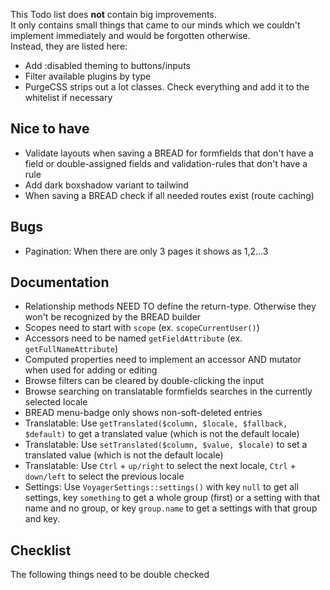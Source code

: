 This Todo list does **not** contain big improvements.  
It only contains small things that came to our minds which we couldn't implement immediately and would be forgotten otherwise.  
Instead, they are listed here:

- Add :disabled theming to buttons/inputs
- Filter available plugins by type
- PurgeCSS strips out a lot classes. Check everything and add it to the whitelist if necessary

## Nice to have
- Validate layouts when saving a BREAD for formfields that don't have a field or double-assigned fields and validation-rules that don't have a rule
- Add dark boxshadow variant to tailwind
- When saving a BREAD check if all needed routes exist (route caching)

## Bugs
- Pagination: When there are only 3 pages it shows as 1,2...3

## Documentation
- Relationship methods NEED TO define the return-type. Otherwise they won't be recognized by the BREAD builder
- Scopes need to start with `scope` (ex. `scopeCurrentUser()`)
- Accessors need to be named `getFieldAttribute` (ex. `getFullNameAttribute`)
- Computed properties need to implement an accessor AND mutator when used for adding or editing
- Browse filters can be cleared by double-clicking the input
- Browse searching on translatable formfields searches in the currently selected locale
- BREAD menu-badge only shows non-soft-deleted entries
- Translatable: Use `getTranslated($column, $locale, $fallback, $default)` to get a translated value (which is not the default locale)
- Translatable: Use `setTranslated($column, $value, $locale)` to set a translated value (which is not the default locale)
- Translatable: Use `Ctrl` + `up/right` to select the next locale, `Ctrl` + `down/left` to select the previous locale
- Settings: Use `VoyagerSettings::settings()` with key `null` to get all settings, key `something` to get a whole group (first) or a setting with that name and no group, or key `group.name` to get a settings with that group and key.

## Checklist
The following things need to be double checked
